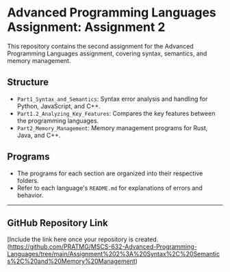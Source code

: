 # Advanced Programming Languages Assignment: Assignment 2

This repository contains the second assignment for the Advanced Programming Languages assignment, covering syntax, semantics, and memory management.

## Structure
- `Part1_Syntax_and_Semantics`: Syntax error analysis and handling for Python, JavaScript, and C++.
- `Part1.2_Analyzing_Key_Features`: Compares the key features between the programming languages.
- `Part2_Memory_Management`: Memory management programs for Rust, Java, and C++.

## Programs
- The programs for each section are organized into their respective folders. 
- Refer to each language's `README.md` for explanations of errors and behavior.

------
## GitHub Repository Link
[Include the link here once your repository is created.
(https://github.com/PRATMG/MSCS-632-Advanced-Programming-Languages/tree/main/Assignment%202%3A%20Syntax%2C%20Semantics%2C%20and%20Memory%20Management)
